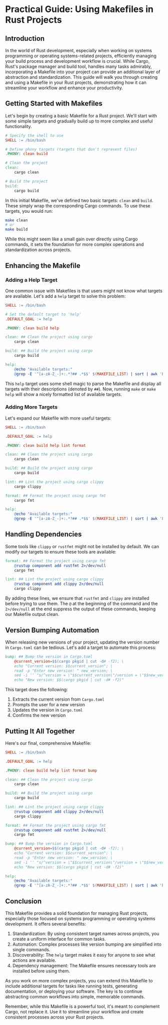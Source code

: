 # Practical Guide: Using Makefiles in Rust Projects

## Introduction

In the world of Rust development, especially when working on systems programming or operating systems-related projects, efficiently managing your build process and development workflow is crucial. While Cargo, Rust's package manager and build tool, handles many tasks admirably, incorporating a Makefile into your project can provide an additional layer of abstraction and standardization. This guide will walk you through creating and using a Makefile in your Rust projects, demonstrating how it can streamline your workflow and enhance your productivity.

## Getting Started with Makefiles

Let's begin by creating a basic Makefile for a Rust project. We'll start with some simple targets and gradually build up to more complex and useful functionality.

```makefile
# Specify the shell to use
SHELL := /bin/bash

# Define phony targets (targets that don't represent files)
.PHONY: clean build

# Clean the project
clean:
    cargo clean

# Build the project
build:
    cargo build
```

In this initial Makefile, we've defined two basic targets: `clean` and `build`. These simply wrap the corresponding Cargo commands. To use these targets, you would run:

```bash
make clean
# or
make build
```

While this might seem like a small gain over directly using Cargo commands, it sets the foundation for more complex operations and standardization across projects.

## Enhancing the Makefile

### Adding a Help Target

One common issue with Makefiles is that users might not know what targets are available. Let's add a `help` target to solve this problem:

```makefile
SHELL := /bin/bash

# Set the default target to 'help'
.DEFAULT_GOAL := help

.PHONY: clean build help

clean: ## Clean the project using cargo
    cargo clean

build: ## Build the project using cargo
    cargo build

help:
    @echo "Available targets:"
    @grep -E '^[a-zA-Z_-]+:.*?## .*$$' $(MAKEFILE_LIST) | sort | awk 'BEGIN {FS = ":.*?## "}; {printf "\033[36m%-30s\033[0m %s\n", $$1, $$2}'
```

This `help` target uses some shell magic to parse the Makefile and display all targets with their descriptions (denoted by `##`). Now, running `make` or `make help` will show a nicely formatted list of available targets.

### Adding More Targets

Let's expand our Makefile with more useful targets:

```makefile
SHELL := /bin/bash

.DEFAULT_GOAL := help

.PHONY: clean build help lint format

clean: ## Clean the project using cargo
    cargo clean

build: ## Build the project using cargo
    cargo build

lint: ## Lint the project using cargo clippy
    cargo clippy

format: ## Format the project using cargo fmt
    cargo fmt

help:
    @echo "Available targets:"
    @grep -E '^[a-zA-Z_-]+:.*?## .*$$' $(MAKEFILE_LIST) | sort | awk 'BEGIN {FS = ":.*?## "}; {printf "\033[36m%-30s\033[0m %s\n", $$1, $$2}'
```

## Handling Dependencies

Some tools like `clippy` or `rustfmt` might not be installed by default. We can modify our targets to ensure these tools are available:

```makefile
format: ## Format the project using cargo fmt
    @rustup component add rustfmt 2>/dev/null
    cargo fmt

lint: ## Lint the project using cargo clippy
    @rustup component add clippy 2>/dev/null
    cargo clippy
```

By adding these lines, we ensure that `rustfmt` and `clippy` are installed before trying to use them. The `@` at the beginning of the command and the `2>/dev/null` at the end suppress the output of these commands, keeping our Makefile output clean.

## Version Bumping Automation

When releasing new versions of your project, updating the version number in `Cargo.toml` can be tedious. Let's add a target to automate this process:

```makefile
bump: ## Bump the version in Cargo.toml
    @current_version=$$(cargo pkgid | cut -d# -f2); \
    echo "Current version: $$current_version"; \
    read -p "Enter new version: " new_version; \
    sed -i '' "s/^version = \"$$current_version\"/version = \"$$new_version\"/" Cargo.toml; \
    echo "New version: $$(cargo pkgid | cut -d# -f2)"
```

This target does the following:
1. Extracts the current version from `Cargo.toml`
2. Prompts the user for a new version
3. Updates the version in `Cargo.toml`
4. Confirms the new version

## Putting It All Together

Here's our final, comprehensive Makefile:

```makefile
SHELL := /bin/bash

.DEFAULT_GOAL := help

.PHONY: clean build help lint format bump

clean: ## Clean the project using cargo
    cargo clean

build: ## Build the project using cargo
    cargo build

lint: ## Lint the project using cargo clippy
    @rustup component add clippy 2>/dev/null
    cargo clippy

format: ## Format the project using cargo fmt
    @rustup component add rustfmt 2>/dev/null
    cargo fmt

bump: ## Bump the version in Cargo.toml
    @current_version=$$(cargo pkgid | cut -d# -f2); \
    echo "Current version: $$current_version"; \
    read -p "Enter new version: " new_version; \
    sed -i '' "s/^version = \"$$current_version\"/version = \"$$new_version\"/" Cargo.toml; \
    echo "New version: $$(cargo pkgid | cut -d# -f2)"

help:
    @echo "Available targets:"
    @grep -E '^[a-zA-Z_-]+:.*?## .*$$' $(MAKEFILE_LIST) | sort | awk 'BEGIN {FS = ":.*?## "}; {printf "\033[36m%-30s\033[0m %s\n", $$1, $$2}'
```

## Conclusion

This Makefile provides a solid foundation for managing Rust projects, especially those focused on systems programming or operating systems development. It offers several benefits:

1. Standardization: By using consistent target names across projects, you create a uniform interface for common tasks.
2. Automation: Complex processes like version bumping are simplified into single commands.
3. Discoverability: The `help` target makes it easy for anyone to see what actions are available.
4. Dependency management: The Makefile ensures necessary tools are installed before using them.

As you work on more complex projects, you can extend this Makefile to include additional targets for tasks like running tests, generating documentation, or deploying your software. The key is to continue abstracting common workflows into simple, memorable commands.

Remember, while this Makefile is a powerful tool, it's meant to complement Cargo, not replace it. Use it to streamline your workflow and create consistent processes across your Rust projects.

